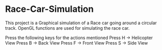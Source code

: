 # Race-Car-Simulation
This project is a Graphical simulation of a Race car going around a circular track. OpenGL functions are used for simulating the race car.

Press the following keys for the actions mentioned
Press H -> Helicopter View
Press B -> Back View
Press F -> Front View
Press S -> Side View
